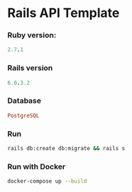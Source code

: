 # Rails API Template

### Ruby version:
```ruby
2.7.1
```

### Rails version
```ruby
6.0.3.2
```

### Database
```ruby
PostgreSQL
```

### Run
```bash
rails db:create db:migrate && rails s
```

### Run with Docker
```bash
docker-compose up --build
```